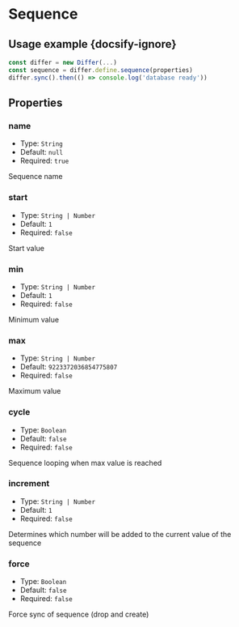 # Sequence

## Usage example {docsify-ignore}

```javascript
const differ = new Differ(...)
const sequence = differ.define.sequence(properties)
differ.sync().then(() => console.log('database ready'))
```

## Properties

### name

- Type: `String`
- Default: `null`
- Required: `true`

Sequence name

### start

- Type: `String | Number`
- Default: `1`
- Required: `false`

Start value

### min

- Type: `String | Number`
- Default: `1`
- Required: `false`

Minimum value

### max

- Type: `String | Number`
- Default: `9223372036854775807`
- Required: `false`

Maximum value

### cycle

- Type: `Boolean`
- Default: `false`
- Required: `false`

Sequence looping when max value is reached

### increment

- Type: `String | Number`
- Default: `1`
- Required: `false`

Determines which number will be added to the current value of the sequence

### force

- Type: `Boolean`
- Default: `false`
- Required: `false`

Force sync of sequence (drop and create)
